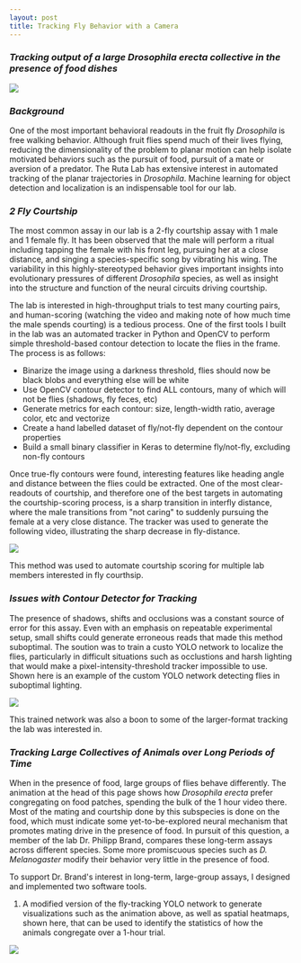 ```yaml
---
layout: post
title: Tracking Fly Behavior with a Camera
---
```


### *Tracking output of a large Drosophila erecta collective in the presence of food dishes*
![](https://i.imgur.com/cyywHzZ.gif)

### *Background*
One of the most important behavioral readouts in the fruit fly *Drosophila* is free walking behavior. Although fruit flies spend much of their lives flying, reducing the dimensionality of the problem to planar motion can help isolate motivated behaviors such as the pursuit of food, pursuit of a mate or aversion of a predator.  The Ruta Lab has extensive interest in automated tracking of the planar trajectories in *Drosophila*. Machine learning for object detection and localization is an indispensable tool for our lab.

### *2 Fly Courtship*
The most common assay in our lab is a 2-fly courtship assay with 1 male and 1 female fly. It has been observed that the male will perform a ritual including tapping the female with his front leg, pursuing her at a close distance, and singing a species-specific song by vibrating his wing. The variability in this highly-stereotyped behavior gives important insights into evolutionary pressures of different *Drosophila* species, as well as insight into the structure and function of the neural circuits driving courtship.

The lab is interested in high-throughput trials to test many courting pairs, and human-scoring (watching the video and making note of how much time the male spends courting) is a tedious process.  One of the first tools I built in the lab was an automated tracker in Python and OpenCV to perform simple threshold-based contour detection to locate the flies in the frame. The process is as follows:

* Binarize the image using a darkness threshold, flies should now be black blobs and everything else will be white
* Use OpenCV contour detector to find ALL contours, many of which will not be flies (shadows, fly feces, etc)
* Generate metrics for each contour: size, length-width ratio, average color, etc and vectorize
* Create a hand labelled dataset of fly/not-fly dependent on the contour properties
* Build a small binary classifier in Keras to determine fly/not-fly, excluding non-fly contours

Once true-fly contours were found, interesting features like heading angle and distance between the flies could be extracted. One of the most clear-readouts of courtship, and therefore one of the best targets in automating the courtship-scoring process, is a sharp transition in interfly distance, where the male transitions from "not caring" to suddenly pursuing the female at a very close distance. The tracker was used to generate the following video, illustrating the sharp decrease in fly-distance.

![](https://imgur.com/2qoobLf.gif)

This method was used to automate courtship scoring for multiple lab members interested in fly courthsip.

### *Issues with Contour Detector for Tracking*
The presence of shadows, shifts and occlusions was a constant source of error for this assay. Even with an emphasis on repeatable experimental setup, small shifts could generate erroneous reads that made this method suboptimal. The soution was to train a custo YOLO network to localize the flies, particularly in difficult situations such as occlustions and harsh lighting that would make a pixel-intensity-threshold tracker impossible to use. Shown here is an example of the custom YOLO network detecting flies in suboptimal lighting.

![](https://lh6.googleusercontent.com/EdhNKC0syCEfRoxV1WJnS6JwYMAQUgyeWGdVImwRywlC51_2HsG-hVZ3x-E-filCtUhoBPSJ1UucZZxBZxpN4pdRM-V9_DPBHWYEnLwlLg=s320)

This trained network was also a boon to some of the larger-format tracking the lab was interested in.

### *Tracking Large Collectives of Animals over Long Periods of Time*
When in the presence of food, large groups of flies behave differently. The animation at the head of this page shows how *Drosophila erecta* prefer congregating on food patches, spending the bulk of the 1 hour video there. Most of the mating and courtship done by this subspecies is done on the food, which must indicate some yet-to-be-explored neural mechanism that promotes mating drive in the presence of food. In pursuit of this question, a member of the lab Dr. Philipp Brand, compares these long-term assays across different species. Some more promiscuous species such as *D. Melanogaster* modify their behavior very little in the presence of food.

To support Dr. Brand's interest in long-term, large-group assays, I designed and implemented two software tools.
1. A modified version of the fly-tracking YOLO network to generate visualizations such as the animation above, as well as spatial heatmaps, shown here, that can be used to identify the statistics of how the animals congregate over a 1-hour trial.

![](https://imgur.com/Vvx2pzI.png)


